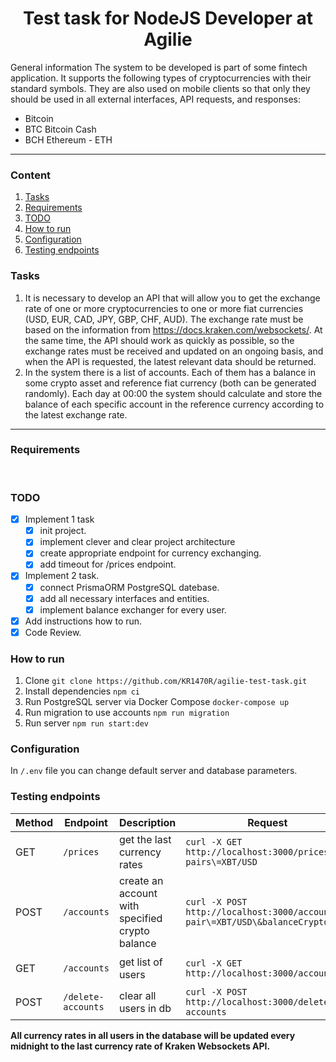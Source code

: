 <h1 align="center">Test task for NodeJS Developer at Agilie</h1>

General information
The system to be developed is part of some fintech application. It supports the following
types of cryptocurrencies with their standard symbols. They are also used on mobile
clients so that only they should be used in all external interfaces, API requests, and
responses: 
 - Bitcoin 
 - BTC Bitcoin Cash 
 - BCH Ethereum - ETH
<hr>

### Content
1. [Tasks][1]
2. [Requirements][2]
3. [TODO][3]
4. [How to run][4]
5. [Configuration][5]
6. [Testing endpoints][6]

### Tasks
1. It is necessary to develop an API that will allow you to get the exchange rate of one
or more cryptocurrencies to one or more fiat currencies (USD, EUR, CAD, JPY,
GBP, CHF, AUD). The exchange rate must be based on the information from
https://docs.kraken.com/websockets/. At the same time, the API should work as
quickly as possible, so the exchange rates must be received and updated on an
ongoing basis, and when the API is requested, the latest relevant data should be
returned.
2. In the system there is a list of accounts. Each of them has a balance in some
crypto asset and reference fiat currency (both can be generated randomly). Each
day at 00:00 the system should calculate and store the balance of each specific
account in the reference currency according to the latest exchange rate.
<hr>

### Requirements
<div>
	<img alt="" src="https://badgen.net/badge/Docker/any/blue">
	<img alt="" src="https://badgen.net/badge/node/>=16/green">
	<img alt="" src="https://badgen.net/badge/npm/>=9/red">
</div>

### TODO
 - [x] Implement 1 task
	 - [x] init project.
	 - [x] implement clever and clear project architecture
	 - [x] create appropriate endpoint for currency exchanging.
	 - [x] add timeout for /prices endpoint.
 - [x] Implement 2 task.
	 - [x] connect PrismaORM PostgreSQL datebase.
	 - [x] add all necessary interfaces and entities.
	 - [x] implement balance exchanger for every user.
 - [x] Add instructions how to run.
 - [x] Code Review.

### How to run

 1. Clone
`git clone https://github.com/KR1470R/agilie-test-task.git`
2. Install dependencies
`npm ci` 
3. Run PostgreSQL server via Docker Compose
`docker-compose up` 
4. Run migration to use accounts
`npm run migration`
5. Run server
`npm run start:dev`

### Configuration
In `/.env` file you can change default server and database parameters.

### Testing endpoints

| Method | Endpoint | Description | Request | Response |
|--------|----------|-------------|-------|--------|
| GET    |`/prices` | get the last currency rates | `curl -X GET http://localhost:3000/prices\?pairs\=XBT/USD` |  `{"rates":[{"channelId":340,"exchangePair":"XBT/USD","rate":"26905.20000"}]}`  
| POST |  `/accounts`| create an account with specified crypto balance | `curl -X POST http://localhost:3000/accounts\?pair\=XBT/USD\&balanceCrypto\=10` | 201, if created.|
| GET |  `/accounts` | get list of users | `curl -X GET http://localhost:3000/accounts` | `{"users":[{"id":1,"pair":"XBT/USD","rate":"26951.50000","balanceCrypto":10,"balanceFiat":269515},{"id":2,"pair":"XBT/USD","rate":"26896.40000","balanceCrypto":10,"balanceFiat":268964}]}`|
| POST| `/delete-accounts` | clear all users in db | `curl -X POST http://localhost:3000/delete-accounts` |200, if success.| 

**All currency rates in all users in the database will be updated every midnight to the last currency rate of Kraken Websockets API.**

[1]:https://github.com/KR1470R/agilie-test-task#tasks
[2]:https://github.com/KR1470R/agilie-test-task#requirements
[3]:https://github.com/KR1470R/agilie-test-task#todo
[4]:https://github.com/KR1470R/agilie-test-task#how-to-run
[5]:https://github.com/KR1470R/agilie-test-task#configuration
[6]:https://github.com/KR1470R/agilie-test-task#testing-endpoints
